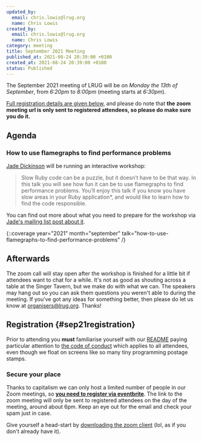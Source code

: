 ```yaml
---
updated_by:
  email: chris.lowis@lrug.org
  name: Chris Lowis
created_by:
  email: chris.lowis@lrug.org
  name: Chris Lowis
category: meeting
title: September 2021 Meeting
published_at: 2021-08-24 20:39:00 +0100
created_at: 2021-08-24 20:39:00 +0100
status: Published
---
```


The September 2021 meeting of LRUG will be on _Monday the 13th of September_,
from _6:20pm_ to _8:00pm_ (meeting starts at _6:30pm_).

[Full registration details are given below](#sep21registration), and please do
note that **the zoom meeting url is only sent to registered attendees, so please
do make sure you do it.**

## Agenda

### How to use flamegraphs to find performance problems

[Jade Dickinson](https://twitter.com/_jadedickinson) will be running an interactive workshop:

> Slow Ruby code can be a puzzle, but it doesn’t have to be that way. In this
> talk you will see how fun it can be to use flamegraphs to find performance
> problems. You’ll enjoy this talk if you know you have slow areas in your
> Ruby application\*, and would like to learn how to find the code responsible.

You can find out more about what you need to prepare for the workshop via [Jade's
mailing list post about it](http://lists.lrug.org/pipermail/chat-lrug.org/2021-September/025800.html).

{::coverage year="2021" month="september" talk="how-to-use-flamegraphs-to-find-performance-problems" /}

## Afterwards

The zoom call will stay open after the workshop is finished for a little bit if
attendees want to chat for a while. It's not as good as shouting across a table
at the Singer Tavern, but we make do with what we can. The speakers may hang out
so you can ask them questions you weren't able to during the meeting. If you've
got any ideas for something better, then please do let us know at
[organisers@lrug.org](mailto:organisers@lrug.org). Thanks!

## Registration {#sep21registration}

Prior to attending you **must** familiarise yourself with our
[README](http://readme.lrug.org/) paying particular attention to [the code of
conduct](http://readme.lrug.org/#code-of-conduct) which applies to all
attendees, even though we float on screens like so many tiny programming postage stamps.

### Secure your place

Thanks to capitalism we can only host a limited number of people in our Zoom
meetings, so **[you need to register via eventbrite][sep2021-eventbrite]**. The
link to the zoom meeting will only be sent to registered attendees on the day of
the meeting, around about 6pm. Keep an eye out for the email and check your spam
just in case.

Give yourself a head-start by [downloading the zoom
client](https://zoom.us/support/download) (lol, as if you don't already have it).

[sep2021-eventbrite]: https://www.eventbrite.com/e/lrug-september-2021-tickets-169732878609
